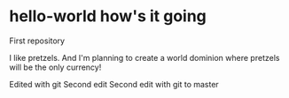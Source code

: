 # hello-world how's it going
First repository

I like pretzels. And I'm planning to create a world dominion where pretzels will be the only currency!

Edited with git
Second edit
Second edit with git to master